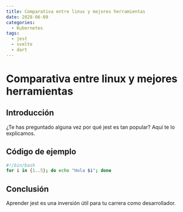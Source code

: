 ```yaml
---
title: Comparativa entre linux y mejores herramientas
date: 2028-06-09
categories:
  - Kubernetes
tags:
  - jest
  - svelte
  - dart
---
```


# Comparativa entre linux y mejores herramientas

## Introducción

¿Te has preguntado alguna vez por qué jest es tan popular? Aquí te lo explicamos.

## Código de ejemplo

```bash
#!/bin/bash
for i in {1..5}; do echo "Hola $i"; done
```

## Conclusión

Aprender jest es una inversión útil para tu carrera como desarrollador.